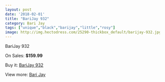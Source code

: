```yaml
---
layout: post
date: '2018-02-01'
title: "BariJay 932"
category: Bari Jay
tags: ["unique","black","barijay","little","rosy"]
image: http://img.hectodress.com/25290-thickbox_default/barijay-932.jpg
---
```

BariJay 932

On Sales: **$159.99**
<a href="https://www.hectodress.com/bari-jay/11645-barijay-932.html"><amp-img layout="responsive" width="600" height="600" src="//img.hectodress.com/25290-thickbox_default/barijay-932.jpg" alt="BariJay 932 0" /></a>

Buy it: [BariJay 932](https://www.hectodress.com/bari-jay/11645-barijay-932.html "BariJay 932")

View more: [Bari Jay](https://www.hectodress.com/183-bari-jay "Bari Jay")